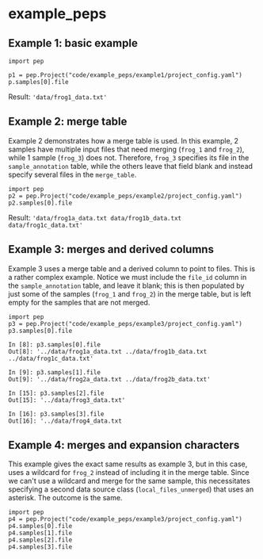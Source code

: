 # example_peps

## Example 1: basic example

```{python}
import pep

p1 = pep.Project("code/example_peps/example1/project_config.yaml")
p.samples[0].file
``` 

Result: `'data/frog1_data.txt'`


## Example 2: merge table

Example 2 demonstrates how a merge table is used. In this example, 2 samples have multiple input files that need merging (`frog_1` and `frog_2`), while 1 sample (`frog_3`) does not. Therefore, `frog_3` specifies its file in the `sample_annotation` table, while the others leave that field blank and instead specify several files in the `merge_table`.

```{python}
import pep
p2 = pep.Project("code/example_peps/example2/project_config.yaml")
p2.samples[0].file
```

Result: `'data/frog1a_data.txt data/frog1b_data.txt data/frog1c_data.txt'`


## Example 3: merges and derived columns

Example 3 uses a merge table and a derived column to point to files. This is a rather complex example. Notice we must include the `file_id` column in the `sample_annotation` table, and leave it blank; this is then populated by just some of the samples (`frog_1` and `frog_2`) in the merge table, but is left empty for the samples that are not merged.

```{python}
import pep
p3 = pep.Project("code/example_peps/example3/project_config.yaml")
p3.samples[0].file

In [8]: p3.samples[0].file
Out[8]: '../data/frog1a_data.txt ../data/frog1b_data.txt ../data/frog1c_data.txt'

In [9]: p3.samples[1].file
Out[9]: '../data/frog2a_data.txt ../data/frog2b_data.txt'

In [15]: p3.samples[2].file
Out[15]: '../data/frog3_data.txt'

In [16]: p3.samples[3].file
Out[16]: '../data/frog4_data.txt
```

## Example 4: merges and expansion characters

This example gives the exact same results as example 3, but in this case, uses a wildcard for `frog_2` instead of including it in the merge table. Since we can't use a wildcard and merge for the same sample, this necessitates specifying a second data source class (`local_files_unmerged`) that uses an asterisk. The outcome is the same.

```{python}
import pep
p4 = pep.Project("code/example_peps/example3/project_config.yaml")
p4.samples[0].file
p4.samples[1].file
p4.samples[2].file
p4.samples[3].file

```

